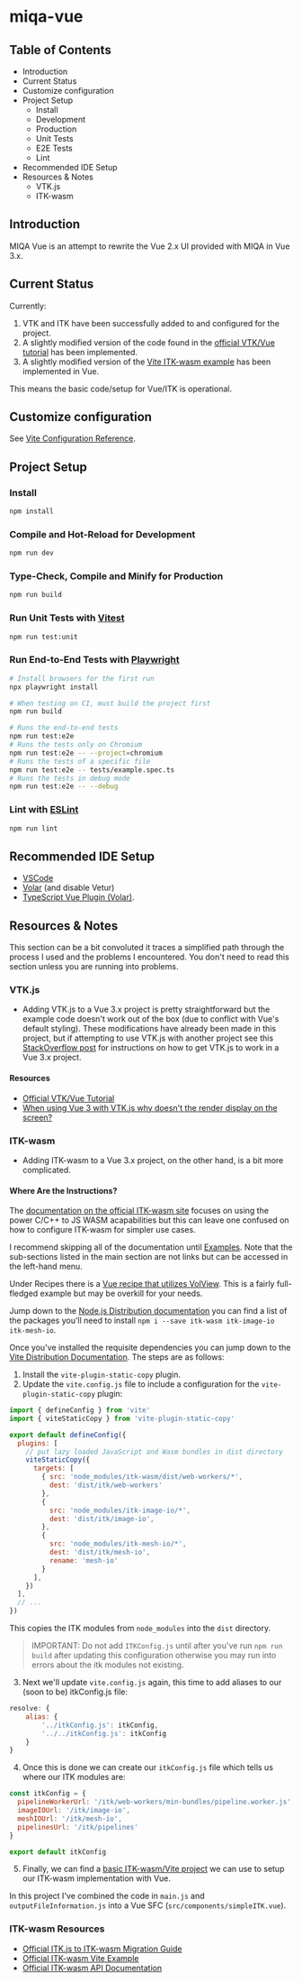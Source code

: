 # miqa-vue

## Table of Contents
- Introduction
- Current Status
- Customize configuration
- Project Setup
    - Install
    - Development
    - Production
    - Unit Tests
    - E2E Tests
    - Lint
- Recommended IDE Setup
- Resources & Notes
    - VTK.js
    - ITK-wasm

## Introduction
MIQA Vue is an attempt to rewrite the Vue 2.x UI provided with MIQA in Vue 3.x.

## Current Status
Currently:
1. VTK and ITK have been successfully added to and configured for the project.
2. A slightly modified version of the code found in the [official VTK/Vue tutorial](https://kitware.github.io/vtk-js/docs/vtk_vue.html) has been implemented.
3. A slightly modified version of the [Vite ITK-wasm example](https://github.com/InsightSoftwareConsortium/itk-wasm/tree/main/examples/vite) has been implemented in Vue.

This means the basic code/setup for Vue/ITK is operational.

## Customize configuration

See [Vite Configuration Reference](https://vitejs.dev/config/).

## Project Setup

### Install

```sh
npm install
```

### Compile and Hot-Reload for Development

```sh
npm run dev
```

### Type-Check, Compile and Minify for Production

```sh
npm run build
```

### Run Unit Tests with [Vitest](https://vitest.dev/)

```sh
npm run test:unit
```

### Run End-to-End Tests with [Playwright](https://playwright.dev)

```sh
# Install browsers for the first run
npx playwright install

# When testing on CI, must build the project first
npm run build

# Runs the end-to-end tests
npm run test:e2e
# Runs the tests only on Chromium
npm run test:e2e -- --project=chromium
# Runs the tests of a specific file
npm run test:e2e -- tests/example.spec.ts
# Runs the tests in debug mode
npm run test:e2e -- --debug
```

### Lint with [ESLint](https://eslint.org/)

```sh
npm run lint
```

## Recommended IDE Setup
- [VSCode](https://code.visualstudio.com/)
- [Volar](https://marketplace.visualstudio.com/items?itemName=Vue.volar) (and disable Vetur)
- [TypeScript Vue Plugin (Volar)](https://marketplace.visualstudio.com/items?itemName=Vue.vscode-typescript-vue-plugin).

## Resources & Notes
This section can be a bit convoluted it traces a simplified path through the process I used and the problems I encountered. You don't need to read this section unless you are running into problems.

### VTK.js
- Adding VTK.js to a Vue 3.x project is pretty straightforward but the example code doesn't work out of the box (due to conflict with Vue's default styling). These modifications have already been made in this project, but if attempting to use VTK.js with another project see this [StackOverflow post](https://stackoverflow.com/questions/75724232/when-using-vue-3-with-vtk-js-why-doesnt-the-render-display-on-the-screen) for instructions on how to get VTK.js to work in a Vue 3.x project.

#### Resources
- [Official VTK/Vue Tutorial](https://kitware.github.io/vtk-js/docs/vtk_vue.html)
- [When using Vue 3 with VTK.js why doesn't the render display on the screen?](https://stackoverflow.com/questions/75724232/when-using-vue-3-with-vtk-js-why-doesnt-the-render-display-on-the-screen)

### ITK-wasm
- Adding ITK-wasm to a Vue 3.x project, on the other hand, is a bit more complicated.

#### Where Are the Instructions?
The [documentation on the official ITK-wasm site](https://wasm.itk.org/docs/) focuses on using the power C/C++ to JS WASM acapabilities but this can leave one confused on how to configure ITK-wasm for simpler use cases.

I recommend skipping all of the documentation until [Examples](https://wasm.itk.org/examples/). Note that the sub-sections listed in the main section are not links but can be accessed in the left-hand menu.

Under Recipes there is a [Vue recipe that utilizes VolView](https://wasm.itk.org/examples/volview). This is a fairly full-fledged example but may be overkill for your needs.

Jump down to the [Node.js Distribution documentation](https://wasm.itk.org/examples/node) you can find a list of the packages you'll  need to install `npm i --save itk-wasm itk-image-io itk-mesh-io`.

Once you've installed the requisite dependencies you can jump down to the [Vite Distribution Documentation](https://wasm.itk.org/examples/vite). The steps are as follows:
1. Install the `vite-plugin-static-copy` plugin.
2. Update the `vite.config.js` file to include a configuration for the `vite-plugin-static-copy` plugin:
```js
import { defineConfig } from 'vite'
import { viteStaticCopy } from 'vite-plugin-static-copy'

export default defineConfig({
  plugins: [
    // put lazy loaded JavaScript and Wasm bundles in dist directory
    viteStaticCopy({
      targets: [
        { src: 'node_modules/itk-wasm/dist/web-workers/*',
          dest: 'dist/itk/web-workers'
        },
        {
          src: 'node_modules/itk-image-io/*',
          dest: 'dist/itk/image-io',
        },
        {
          src: 'node_modules/itk-mesh-io/*',
          dest: 'dist/itk/mesh-io',
          rename: 'mesh-io'
        }
      ],
    })
  ],
  // ...
})
```
This copies the ITK modules from `node_modules` into the `dist` directory.

> IMPORTANT: Do not add `ITKConfig.js` until after you've run `npm run build` after updating this configuration otherwise you may run into errors about the itk modules not existing. 

3. Next we'll update `vite.config.js` again, this time to add aliases to our (soon to be) itkConfig.js file:
```js
resolve: {
    alias: {
        '../itkConfig.js': itkConfig,
        '../../itkConfig.js': itkConfig
    }
}
```

4. Once this is done we can create our `itkConfig.js` file which tells us where our ITK modules are:
```js
const itkConfig = {
  pipelineWorkerUrl: '/itk/web-workers/min-bundles/pipeline.worker.js',
  imageIOUrl: '/itk/image-io',
  meshIOUrl: '/itk/mesh-io',
  pipelinesUrl: '/itk/pipelines'
}

export default itkConfig
```

5. Finally, we can find a [basic ITK-wasm/Vite project](https://github.com/InsightSoftwareConsortium/itk-wasm/tree/main/examples/vite) we can use to setup our ITK-wasm implementation with Vue.

In this project I've combined the code in `main.js` and `outputFileInformation.js` into a Vue SFC (`src/components/simpleITK.vue`).

### ITK-wasm Resources
- [Official ITK.js to ITK-wasm Migration Guide](https://wasm.itk.org/docs/itk_js_to_itk_wasm_migration_guide)
- [Official ITK-wasm Vite Example](https://github.com/InsightSoftwareConsortium/itk-wasm/tree/main/examples/vite)
- [Official ITK-wasm API Documentation](https://wasm.itk.org/api/)